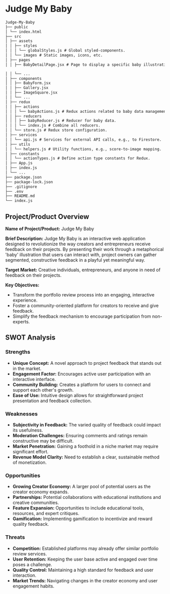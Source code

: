 # Judge My Baby

```markdown
Judge-My-Baby
├── public
│ └── index.html
├── src
│ ├── assets
│ │ ├── styles
│ │ │ └── globalStyles.js # Global styled-components.
│ │ └── images # Static images, icons, etc.
│ ├── pages
│ │ ├── BabyDetailPage.jsx # Page to display a specific baby illustration.

│ │ └── ...
│ ├── components
│ │ ├── BabyForm.jsx
│ │ ├── Gallery.jsx
│ │ ├── ImageSquare.jsx
│ │ └── ...
│ ├── redux
│ │ ├── actions
│ │ │ └── babyActions.js # Redux actions related to baby data management.
│ │ ├── reducers
│ │ │ ├── babyReducer.js # Reducer for baby data.
│ │ │ └── index.js # Combine all reducers.
│ │ └── store.js # Redux store configuration.
│ ├── services
│ │ └── api.js # Services for external API calls, e.g., to Firestore.
│ ├── utils
│ │ └── helpers.js # Utility functions, e.g., score-to-image mapping.
│ ├── constants
│ │ └── actionTypes.js # Define action type constants for Redux.
│ ├── App.js
│ ├── index.js
│ └── ...
├── package.json
├── package-lock.json
├── .gitignore
├── .env
├── README.md
└── index.js
```

## Project/Product Overview

**Name of Project/Product:** Judge My Baby

**Brief Description:** Judge My Baby is an interactive web application designed to revolutionize the way creators and entrepreneurs receive feedback on their projects. By presenting their work through a metaphorical 'baby' illustration that users can interact with, project owners can gather segmented, constructive feedback in a playful yet meaningful way.

**Target Market:** Creative individuals, entrepreneurs, and anyone in need of feedback on their projects.

**Key Objectives:**

- Transform the portfolio review process into an engaging, interactive experience.
- Foster a community-oriented platform for creators to receive and give feedback.
- Simplify the feedback mechanism to encourage participation from non-experts.

## SWOT Analysis

### Strengths

- **Unique Concept:** A novel approach to project feedback that stands out in the market.
- **Engagement Factor:** Encourages active user participation with an interactive interface.
- **Community Building:** Creates a platform for users to connect and support each other's growth.
- **Ease of Use:** Intuitive design allows for straightforward project presentation and feedback collection.

### Weaknesses

- **Subjectivity in Feedback:** The varied quality of feedback could impact its usefulness.
- **Moderation Challenges:** Ensuring comments and ratings remain constructive may be difficult.
- **Market Penetration:** Gaining a foothold in a niche market may require significant effort.
- **Revenue Model Clarity:** Need to establish a clear, sustainable method of monetization.

### Opportunities

- **Growing Creator Economy:** A larger pool of potential users as the creator economy expands.
- **Partnerships:** Potential collaborations with educational institutions and creative communities.
- **Feature Expansion:** Opportunities to include educational tools, resources, and expert critiques.
- **Gamification:** Implementing gamification to incentivize and reward quality feedback.

### Threats

- **Competition:** Established platforms may already offer similar portfolio review services.
- **User Retention:** Keeping the user base active and engaged over time poses a challenge.
- **Quality Control:** Maintaining a high standard for feedback and user interaction.
- **Market Trends:** Navigating changes in the creator economy and user engagement habits.

<!-- ```markdown
Judge-My-Baby
├── public
│ └── index.html
├── src
│ ├── components
│ │ ├── BabyForm.jsx
│ │ ├── Gallery.jsx
│ │ ├── ImageSquare.jsx
│ │ └── ...
│ ├── App.js
│ ├── index.js
│ └── ...
├── package.json
├── package-lock.json
├── .gitignore
├── .env
├── README.md
└── index.js
``` -->
